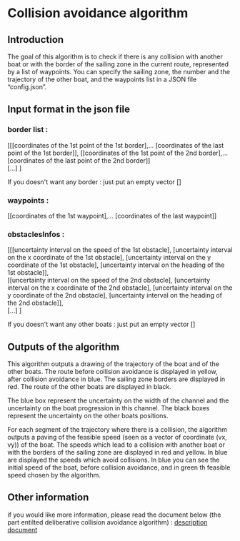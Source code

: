 # Collision avoidance algorithm

## Introduction

The goal of this algorithm is to check if there is any collision with another boat or with the border of the sailing zone in the current route, represented by a list of waypoints.
You can specify the sailing zone, the number and the trajectory of the other boat, and the waypoints list in a JSON file “config.json”.

## Input format in the json file

### border list :
[[[coordinates of the 1st point of the 1st border],... [coordinates of the last point of the 1st border]],
[[coordinates of the 1st point of the 2nd border],... [coordinates of the last point of the 2nd border]]     
[...]
]

If you doesn't want any border : just put an empty vector []

### waypoints :
[[coordinates of the 1st waypoint],... [coordinates of the last waypoint]]

### obstaclesInfos :
[[[uncertainty interval on the speed of the 1st obstacle], [uncertainty interval on the x coordinate of the 1st obstacle], [uncertainty interval on the y coordinate of the 1st obstacle], [uncertainty interval on the heading of the 1st obstacle]],    
[[uncertainty interval on the speed of the 2nd obstacle], [uncertainty interval on the x coordinate of the 2nd obstacle], [uncertainty interval on the y coordinate of the 2nd obstacle], [uncertainty interval on the heading of the 2nd obstacle]],    
[...]
]

If you doesn't want any other boats : just put an empty vector []

## Outputs of the algorithm

This algorithm outputs a drawing of the trajectory of the boat and of the other boats. The route before collision avoidance is displayed in yellow, after collision avoidance in blue. The sailing zone borders are displayed in red. The route of the other boats are displayed in black.

The blue box represent the uncertainty on the width of the channel and the uncertainty on the boat progression in this channel.
The black boxes represent the uncertainty on the other boats positions.

For each segment of the trajectory where there is a collision, the algorithm outputs a paving of the feasible speed (seen as a vector of coordinate (vx, vy)) of the boat. The speeds which lead to a collision with another boat or with the borders of the sailing zone are displayed in red and yellow. In blue are displayed the speeds which avoid collisions. In blue you can see the initial speed of the boat, before collision avoidance, and in green th feasible speed chosen by the algorithm.

## Other information

if you would like more information, please read the document below (the part entilted deliberative collision avoidance algorithm) :
[description document](https://docs.google.com/a/uas.ax/document/d/1QUy6AdNvMZuc0FNC6rVeGaShAturBskqho5N7traBUM/edit?usp=sharing)

